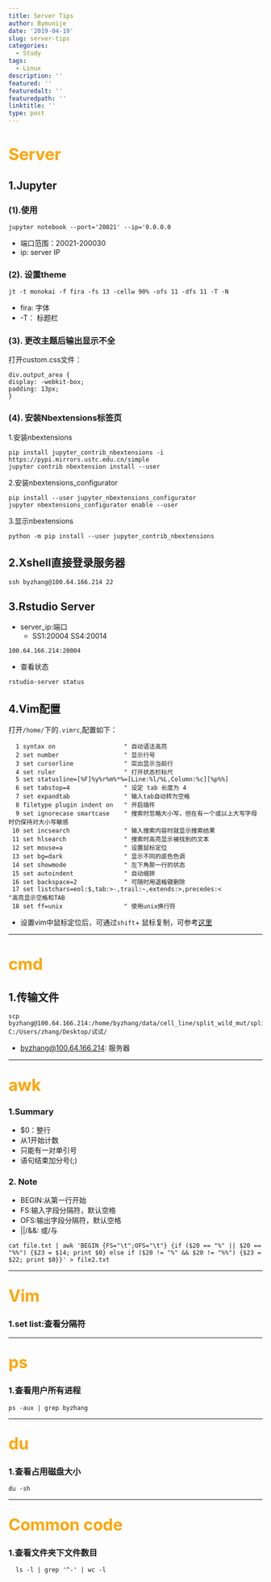 ```yaml
---
title: Server Tips
author: Bymunije
date: '2019-04-19'
slug: server-tips
categories:
  - Study
tags:
  - Linux
description: ''
featured: ''
featuredalt: ''
featuredpath: ''
linktitle: ''
type: post
---
```

# <font color=orange size=6>Server</font>

## 1.Jupyter
### (1).使用
```
jupyter notebook --port='20021' --ip='0.0.0.0
```
- 端口范围：20021-200030
- ip: server IP

### (2). 设置theme
``` 
jt -t monokai -f fira -fs 13 -cellw 90% -ofs 11 -dfs 11 -T -N 
```
- fira: 字体
- -T： 标题栏

### (3). 更改主题后输出显示不全
打开custom.css文件：
```
div.output_area {
display: -webkit-box;
padding: 13px;
}
```
### (4). 安装Nbextensions标签页
1.安装nbextensions
```
pip install jupyter_contrib_nbextensions -i https://pypi.mirrors.ustc.edu.cn/simple
jupyter contrib nbextension install --user
```
2.安装nbextensions_configurator
```
pip install --user jupyter_nbextensions_configurator 
jupyter nbextensions_configurator enable --user
```
3.显示nbextensions
```
python -m pip install --user jupyter_contrib_nbextensions
```

## 2.Xshell直接登录服务器

``` 
ssh byzhang@100.64.166.214 22 
```

## 3.Rstudio Server
- server_ip:端口
  - SS1:20004
    SS4:20014
  
```
100.64.166.214:20004
```
- 查看状态

```
rstudio-server status
```
## 4.Vim配置

打开`/home/`下的`.vimrc`,配置如下：

```
  1 syntax on                   " 自动语法高亮
  2 set number                  " 显示行号
  3 set cursorline              " 突出显示当前行
  4 set ruler                   " 打开状态栏标尺
  5 set statusline=[%F]%y%r%m%*%=[Line:%l/%L,Column:%c][%p%%]
  6 set tabstop=4               " 设定 tab 长度为 4
  7 set expandtab               " 输入tab自动转为空格
  8 filetype plugin indent on   " 开启插件
  9 set ignorecase smartcase    " 搜索时忽略大小写，但在有一个或以上大写字母时仍保持对大小写敏感
 10 set incsearch               " 输入搜索内容时就显示搜索结果
 11 set hlsearch                " 搜索时高亮显示被找到的文本
 12 set mouse=a                 " 设置鼠标定位
 13 set bg=dark                 " 显示不同的底色色调
 14 set showmode                " 左下角那一行的状态
 15 set autoindent              " 自动缩排
 16 set backspace=2             " 可随时用退格键删除
 17 set listchars=eol:$,tab:>-,trail:~,extends:>,precedes:<                                                 "高亮显示空格和TAB
 18 set ff=unix                 " 使用unix换行符
```
- 设置vim中鼠标定位后，可通过`shift`+ 鼠标复制，可参考[这里](https://blog.csdn.net/sinkary/article/details/7531747)

***
# <font color=orange size=6>cmd</font>
## 1.传输文件
```
scp byzhang@100.64.166.214:/home/byzhang/data/cell_line/split_wild_mut/split_mut_wild/split_mut_wild_all.txt C:/Users/zhang/Desktop/试试/
```
- byzhang@100.64.166.214: 服务器

***
## <font color=orange size=6>awk</font>
### 1.Summary
- $0：整行
- 从1开始计数
- 只能有一对单引号
- 语句结束加分号(;)

### 2. Note
- BEGIN:从第一行开始
- FS:输入字段分隔符，默认空格
- OFS:输出字段分隔符，默认空格
- ||/&&: 或/与

```
cat file.txt | awk 'BEGIN {FS="\t";OFS="\t"} {if ($20 == "%" || $20 == "%%") {$23 = $14; print $0} else if ($20 != "%" && $20 != "%%") {$23 = $22; print $0}}' > file2.txt
```
***
## <font color=orange size=6>Vim</font>

### 1.set list:查看分隔符

***
## <font color=orange size=6>ps</font>
### 1.查看用户所有进程
```
ps -aux | grep byzhang
```

***
## <font color=orange size=6>du</font>
### 1.查看占用磁盘大小
```
du -sh
```

***
## <font color=orange size=6>Common code</font>
### 1.查看文件夹下文件数目
```
  ls -l | grep '^-' | wc -l
```